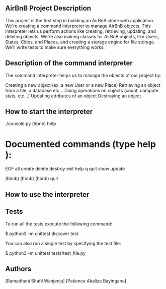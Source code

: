 
## AirBnB Project Description

This project is the first step in building an AirBnB clone web application. We're creating a command interpreter to manage AirBnB objects. This interpreter lets us perform actions like creating, retrieving, updating, and deleting objects. We're also making classes for AirBnB objects, like Users, States, Cities, and Places, and creating a storage engine for file storage. We'll write tests to make sure everything works.

## Description of the command interpreter
The command interpreter helps us to manage the objects of our project by:

Creating a new object (ex: a new User or a new Place)
Retrieving an object from a file, a database etc…
Doing operations on objects (count, compute stats, etc…)
Updating attributes of an object
Destroying an object

## How to start the interpreter
./console.py
(hbnb) help

Documented commands (type help <topic>):
====================================
EOF all create delete destroy exit help q quit show update

(hbnb) 
(hbnb) 
(hbnb) quit


## How to use the interpreter
## Tests
To run all the tests execute the following command:

$ python3 -m unittest discover test

You can also run a single test by specifying the test file:

$ python3 -m unittest tests/test_file.py

## Authors
[Ramadhani Shafii Wanjenja]
[Patience Akaliza Bayingana]
